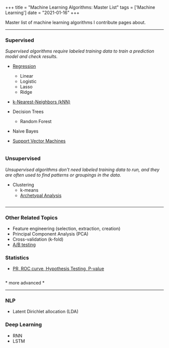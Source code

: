 +++
title = "Machine Learning Algorithms: Master List"
tags = ['Machine Learning']
date = "2021-01-16"
+++


Master list of machine learning algorithms I contribute pages about.


---

### Supervised

*Supervised algorithms require labeled training data to train a prediction model and check results.*

- [Regression](/regression-overview)
	- Linear
	- Logistic
	- Lasso
	- Ridge

- [k-Nearest-Neighbors (kNN)](/knn)

- Decision Trees
	- Random Forest  <!-- ExtraTreesClassifier -->

- Naive Bayes

- [Support Vector Machines](/notebooks/svm_1.html)


![]()

### Unsupervised

*Unsupervised algorithms don't need labeled training data to run, and they are often used to find patterns or groupings in the data.*

- Clustering
	- k-means 
	- [Archetypal Analysis](/archetypal)


![]()

---

### Other Related Topics

- Feature engineering (selection, extraction, creation)
- Principal Component Analysis (PCA)
- Cross-validation (k-fold)
- [A/B testing](/post/ab_testing)


### Statistics
- [PR, ROC curve, Hypothesis Testing, P-value](/stats_1)

![]()


\* more advanced *

---

### NLP
- Latent Dirichlet allocation (LDA)

### Deep Learning
- RNN
- LSTM

